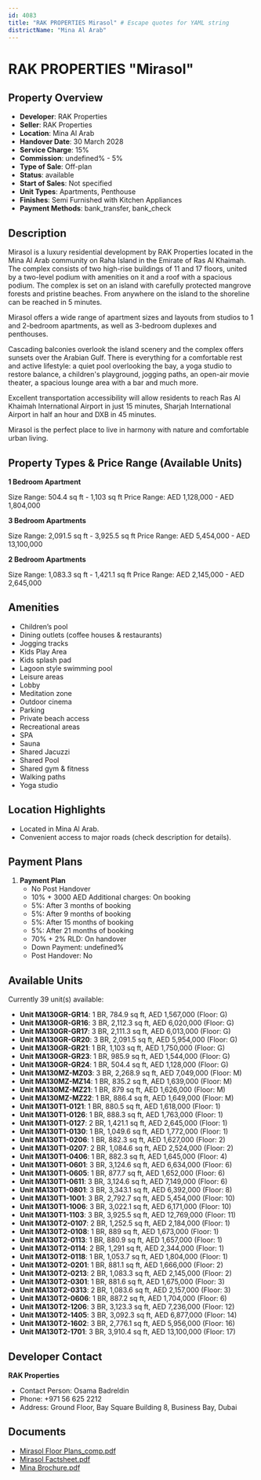 ```yaml
---
id: 4083
title: "RAK PROPERTIES Mirasol" # Escape quotes for YAML string
districtName: "Mina Al Arab"
---
```


# RAK PROPERTIES "Mirasol"

## Property Overview
- **Developer**: RAK Properties
- **Seller**: RAK Properties
- **Location**: Mina Al Arab
- **Handover Date**: 30 March 2028
- **Service Charge**: 15%
- **Commission**: undefined% - 5%
- **Type of Sale**: Off-plan
- **Status**: available
- **Start of Sales**: Not specified
- **Unit Types**: Apartments, Penthouse
- **Finishes**: Semi Furnished with Kitchen Appliances
- **Payment Methods**: bank_transfer, bank_check

## Description
Mirasol is a luxury residential development by RAK Properties located in the Mina Al Arab community on Raha Island in the Emirate of Ras Al Khaimah. The complex consists of two high-rise buildings of 11 and 17 floors, united by a two-level podium with amenities on it and a roof with a spacious podium. The complex is set on an island with carefully protected mangrove forests and pristine beaches. From anywhere on the island to the shoreline can be reached in 5 minutes.

Mirasol offers a wide range of apartment sizes and layouts from studios to 1 and 2-bedroom apartments, as well as 3-bedroom duplexes and penthouses. 

Cascading balconies overlook the island scenery and the complex offers sunsets over the Arabian Gulf. There is everything for a comfortable rest and active lifestyle: a quiet pool overlooking the bay, a yoga studio to restore balance, a children's playground, jogging paths, an open-air movie theater, a spacious lounge area with a bar and much more.

Excellent transportation accessibility will allow residents to reach Ras Al Khaimah International Airport in just 15 minutes, Sharjah International Airport in half an hour and DXB in 45 minutes.

Mirasol is the perfect place to live in harmony with nature and comfortable urban living.

## Property Types & Price Range (Available Units)
**1 Bedroom Apartment**

Size Range: 504.4 sq ft - 1,103 sq ft
Price Range: AED 1,128,000 - AED 1,804,000

**3 Bedroom Apartments**

Size Range: 2,091.5 sq ft - 3,925.5 sq ft
Price Range: AED 5,454,000 - AED 13,100,000

**2 Bedroom Apartments**

Size Range: 1,083.3 sq ft - 1,421.1 sq ft
Price Range: AED 2,145,000 - AED 2,645,000

## Amenities
- Children’s pool
- Dining outlets  (coffee houses & restaurants)
- Jogging tracks
- Kids Play Area
- Kids splash pad
- Lagoon style swimming pool
- Leisure areas
- Lobby
- Meditation zone
- Outdoor cinema
- Parking
- Private beach access
- Recreational areas
- SPA
- Sauna
- Shared Jacuzzi
- Shared Pool
- Shared gym & fitness
- Walking paths
- Yoga studio

## Location Highlights
- Located in Mina Al Arab.
- Convenient access to major roads (check description for details).

## Payment Plans
1. **Payment Plan**
   - No Post Handover
   - 10% + 3000 AED Additional charges: On booking
   - 5%: After 3 months of booking
   - 5%: After 9 months of booking
   - 5%: After 15 months of booking
   - 5%: After 21 months of booking
   - 70% + 2% RLD: On handover
   - Down Payment: undefined%
   - Post Handover: No

## Available Units
Currently 39 unit(s) available:
- **Unit MA130GR-GR14**: 1 BR, 784.9 sq ft, AED 1,567,000 (Floor: G)
- **Unit MA130GR-GR16**: 3 BR, 2,112.3 sq ft, AED 6,020,000 (Floor: G)
- **Unit MA130GR-GR17**: 3 BR, 2,111.3 sq ft, AED 6,013,000 (Floor: G)
- **Unit MA130GR-GR20**: 3 BR, 2,091.5 sq ft, AED 5,954,000 (Floor: G)
- **Unit MA130GR-GR21**: 1 BR, 1,103 sq ft, AED 1,750,000 (Floor: G)
- **Unit MA130GR-GR23**: 1 BR, 985.9 sq ft, AED 1,544,000 (Floor: G)
- **Unit MA130GR-GR24**: 1 BR, 504.4 sq ft, AED 1,128,000 (Floor: G)
- **Unit MA130MZ-MZ03**: 3 BR, 2,268.9 sq ft, AED 7,049,000 (Floor: M)
- **Unit MA130MZ-MZ14**: 1 BR, 835.2 sq ft, AED 1,639,000 (Floor: M)
- **Unit MA130MZ-MZ21**: 1 BR, 879 sq ft, AED 1,626,000 (Floor: M)
- **Unit MA130MZ-MZ22**: 1 BR, 886.4 sq ft, AED 1,649,000 (Floor: M)
- **Unit MA130T1-0121**: 1 BR, 880.5 sq ft, AED 1,618,000 (Floor: 1)
- **Unit MA130T1-0126**: 1 BR, 888.3 sq ft, AED 1,763,000 (Floor: 1)
- **Unit MA130T1-0127**: 2 BR, 1,421.1 sq ft, AED 2,645,000 (Floor: 1)
- **Unit MA130T1-0130**: 1 BR, 1,049.6 sq ft, AED 1,772,000 (Floor: 1)
- **Unit MA130T1-0206**: 1 BR, 882.3 sq ft, AED 1,627,000 (Floor: 2)
- **Unit MA130T1-0207**: 2 BR, 1,084.6 sq ft, AED 2,524,000 (Floor: 2)
- **Unit MA130T1-0406**: 1 BR, 882.3 sq ft, AED 1,645,000 (Floor: 4)
- **Unit MA130T1-0601**: 3 BR, 3,124.6 sq ft, AED 6,634,000 (Floor: 6)
- **Unit MA130T1-0605**: 1 BR, 877.7 sq ft, AED 1,652,000 (Floor: 6)
- **Unit MA130T1-0611**: 3 BR, 3,124.6 sq ft, AED 7,149,000 (Floor: 6)
- **Unit MA130T1-0801**: 3 BR, 3,343.1 sq ft, AED 6,392,000 (Floor: 8)
- **Unit MA130T1-1001**: 3 BR, 2,792.7 sq ft, AED 5,454,000 (Floor: 10)
- **Unit MA130T1-1006**: 3 BR, 3,022.1 sq ft, AED 6,171,000 (Floor: 10)
- **Unit MA130T1-1103**: 3 BR, 3,925.5 sq ft, AED 12,769,000 (Floor: 11)
- **Unit MA130T2-0107**: 2 BR, 1,252.5 sq ft, AED 2,184,000 (Floor: 1)
- **Unit MA130T2-0108**: 1 BR, 889 sq ft, AED 1,673,000 (Floor: 1)
- **Unit MA130T2-0113**: 1 BR, 880.9 sq ft, AED 1,657,000 (Floor: 1)
- **Unit MA130T2-0114**: 2 BR, 1,291 sq ft, AED 2,344,000 (Floor: 1)
- **Unit MA130T2-0118**: 1 BR, 1,053.7 sq ft, AED 1,804,000 (Floor: 1)
- **Unit MA130T2-0201**: 1 BR, 881.1 sq ft, AED 1,666,000 (Floor: 2)
- **Unit MA130T2-0213**: 2 BR, 1,083.3 sq ft, AED 2,145,000 (Floor: 2)
- **Unit MA130T2-0301**: 1 BR, 881.6 sq ft, AED 1,675,000 (Floor: 3)
- **Unit MA130T2-0313**: 2 BR, 1,083.6 sq ft, AED 2,157,000 (Floor: 3)
- **Unit MA130T2-0606**: 1 BR, 887.2 sq ft, AED 1,704,000 (Floor: 6)
- **Unit MA130T2-1206**: 3 BR, 3,123.3 sq ft, AED 7,236,000 (Floor: 12)
- **Unit MA130T2-1405**: 3 BR, 3,092.3 sq ft, AED 6,877,000 (Floor: 14)
- **Unit MA130T2-1602**: 3 BR, 2,776.1 sq ft, AED 5,956,000 (Floor: 16)
- **Unit MA130T2-1701**: 3 BR, 3,910.4 sq ft, AED 13,100,000 (Floor: 17)

## Developer Contact
**RAK Properties**
- Contact Person: Osama Badreldin
- Phone: +971 56 625 2212
- Address: Ground Floor, Bay Square Building 8, Business Bay, Dubai

## Documents
- [Mirasol Floor Plans_comp.pdf](https://cdn.geniemap.net/2025/01/22/0bEfpBr2kRErWXZKtQhHVCS0ZTOjusVQrt9bUQil.pdf)
- [Mirasol Factsheet.pdf](https://cdn.geniemap.net/2025/01/22/Zz6A9zGfCNFSTaF7o2iaVQSkyfgqfY0vfifWNl4O.pdf)
- [Mina Brochure.pdf](https://cdn.geniemap.net/2025/01/22/Jh3Trx1P7E3tsIaE0EVSSyFyv4toBWee4QggcBiw.pdf)
